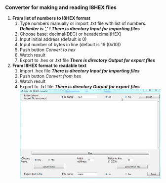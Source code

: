 ### Converter for making and reading I8HEX files
1. **From list of numbers to I8HEX format**
    1. Type numbers manually or import .txt file with list of numbers. ***Delimiter is ',' !*** ***There is directory Input for importing files***
    2. Choose base: decimal(DEC) or hexadecimal(HEX)
    3. Input initial address (default is 0)
    4. Input number of bytes in line (default is 16 (0x10))
    5. Push button _Convert to hex_
    6. Watch result
    7. Export to .hex or .txt file ***There is directory Output for export files***
2. **From I8HEX format to readable text**
    1. Import .hex file ***There is directory Input for importing files***
    2. Push button _Convert from hex_
    3. Watch result
    4. Export to .txt file ***There is directory Output for export files***
![How it works](https://github.com/VeronicaBionicle/i8hex-converter/blob/master/use.gif)
